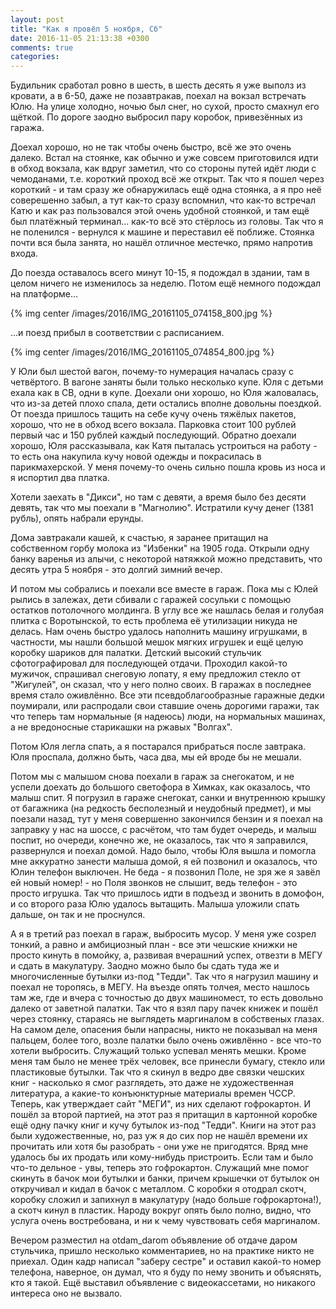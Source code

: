 ```yaml
---
layout: post
title: "Как я провёл 5 ноября, Сб"
date: 2016-11-05 21:13:38 +0300
comments: true
categories: 
---
```

Будильник сработал ровно в шесть, в шесть десять я уже выполз из кровати, а в 6-50, даже не позавтракав, поехал на вокзал встречать Юлю. На улице холодно, ночью был снег, но сухой, просто смахнул его щёткой. По дороге заодно выбросил пару коробок, привезённых из гаража.

Доехал хорошо, но не так чтобы очень быстро, всё же это очень далеко. Встал на стоянке, как обычно и уже совсем приготовился идти в обход вокзала, как вдруг заметил, что со стороны путей идёт люди с чемоданами, т.е. короткий проход всё же открыт. Так что я пошел через короткий - и там сразу же обнаружилась ещё одна стоянка, а я про неё соверешенно забыл, а тут как-то сразу вспомнил, что как-то встречал Катю и как раз пользовался этой очень удобной стоянкой, и там ещё был платёжный терминал... как-то всё это стёрлось из головы. Так что я не поленился - вернулся к машине и переставил её поближе. Стоянка почти вся была занята, но нашёл отличное местечко, прямо напротив входа.

До поезда оставалось всего минут 10-15, я подождал в здании, там в целом ничего не изменилось за неделю. Потом ещё немного подождал на платформе...

{% img center /images/2016/IMG_20161105_074158_800.jpg %}

...и поезд прибыл в соответствии с расписанием.

{% img center /images/2016/IMG_20161105_074854_800.jpg %}

У Юли был шестой вагон, почему-то нумерация началась сразу с четвёртого. В вагоне заняты были только несколько купе. Юля с детьми ехала как в СВ, одни в купе. Доехали они хорошо, но Юля жаловалась, что из-за детей плохо спала, дети остались вполне довольны поездкой. От поезда пришлось тащить на себе кучу очень тяжёлых пакетов, хорошо, что не в обход всего вокзала. Парковка стоит 100 рублей первый час и 150 рублей каждый последующий. Обратно доехали хорошо, Юля рассказывала, как Катя пыталась устроиться на работу - то есть она накупила кучу новой одежды и покрасилась в парикмахерской. У меня почему-то очень сильно пошла кровь из носа и я испортил два платка.

Хотели заехать в "Дикси", но там с девяти, а время было без десяти девять, так что мы поехали в "Магнолию". Истратили кучу денег (1381 рубль), опять набрали ерунды. 

Дома завтракали кашей, к счастью, я заранее притащил на собственном горбу молока из "Избенки" на 1905 года. Открыли одну банку варенья из алычи, с некоторой натяжкой можно представить, что десять утра 5 ноября - это долгий зимний вечер.

И потом мы собрались и поехали все вместе в гараж. Пока мы с Юлей рылись в залежах, дети сбивали с гаражей сосульки с помощью остатков потолочного молдинга. В углу все же нашлась белая и голубая плитка с Воротынской, то есть проблема её утилизации никуда не делась. Нам очень быстро удалось наполнить машину игрушками, в частности, мы нашли большой мешок мягких игрушек и ещё целую коробку шариков для палатки. Детский высокий стульчик сфотографировал для последующей отдачи. Проходил какой-то мужичок, спрашивал снеговую лопату, я ему предложил стекло от "Жигулей", он сказал, что у него полно своих. В гаражах в последнее время стало оживлённо. Все эти псевдоблагообразные гаражные дедки поумирали, или распродали свои ставшие очень дорогими гаражи, так что теперь там нормальные (я надеюсь) люди, на нормальных машинах, а не вредоносные старикашки на ржавых "Волгах".

Потом Юля легла спать, а я постарался прибраться после завтрака. Юля проспала, должно быть, часа два, мы ей вроде бы не мешали.

Потом мы с малышом снова поехали в гараж за снегокатом, и не успели доехать до большого светофора в Химках, как оказалось, что малыш спит. Я погрузил в гараже снегокат, санки и внутреннюю крышку от багажника (на редкость бесполезный и неудобный предмет), и мы поезали назад, тут у меня совершенно закончился бензин и я поехал на заправку у нас на шоссе, с расчётом, что там будет очередь, и малыш поспит, но очереди, конечно же, не оказалось, так что я заправился, развернулся и поехал домой. Надо было, чтобы Юля вышла и помогла мне аккуратно занести малыша домой, я ей позвонил и оказалось, что Юлин телефон выключен. Не беда - я позвонил Поле, не зря же я завёл ей новый номер! - но Поля звонков не слышит, ведь телефон - это просто игрушка. Так что пришлось идти в подъезд и звонить в домофон, и со второго раза Юлю удалось вытащить. Малыша уложили спать дальше, он так и не проснулся. 

А я в третий раз поехал в гараж, выбросить мусор. У меня уже созрел тонкий, а равно и амбициозный план - все эти чешские книжки не просто кинуть в помойку, а, развивая вчерашний успех, отвезти в МЕГУ и сдать в макулатуру. Заодно можно было бы сдать туда же и многочисленные бутылки из-под "Тедди". Так что я нагрузил машину и поехал не торопясь, в МЕГУ. На въезде опять толчея, место нашлось там же, где и вчера с точностью до двух машиномест, то есть довольно далеко от заветной палатки. Так что я взял пару пачек книжек и пошёл через стоянку, стараясь не выглядеть маргиналом в собственых глазах. На самом деле, опасения были напрасны, никто не показывал на меня пальцем, более того, возле палатки было очень оживлённо - все что-то хотели выбросить. Служащий только успевал менять мешки. Кроме меня там было не менее трёх человек, все принесли бумагу, стекло или пластиковые бутылки. Так что я скинул в ведро две связки чешских книг - насколько я смог разглядеть, это даже не художественная литература, а какие-то конъюнктурные материалы времен ЧССР. Теперь, как утверждает сайт "МЕГИ", из них сделают гофрокартон. И пошёл за второй партией, на этот раз я притащил в картонной коробке ещё одну пачку книг и кучу бутылок из-под "Тедди". Книги на этот раз были художественные, но, раз уж я до сих пор не нашёл времени их прочитать или хотя бы разобрать - они уже не пригодятся. Вряд мне удалось бы их продать или кому-нибудь пристроить. Если там и было что-то дельное - увы, теперь это гофрокартон. Служащий мне помог скинуть в бачок мои бутылки и банки, причем крышечки от бутылок он откручивал и кидал в бачок с металлом. С коробки я отодрал скотч, коробку сложил и запихнул в макулатуру (надо больше гофрокартона!), а скотч кинул в пластик. Народу вокруг опять было полно, видно, что услуга очень востребована, и ни к чему чувствовать себя маргиналом.

Вечером разместил на otdam_darom объявление об отдаче даром стульчика, пришло несколько комментариев, но на практике никто не приехал. Один кадр написал "заберу сестре" и оставил какой-то номер телефона, наверное, он думал, что я буду по нему звонить и объяснять, кто я такой. Ещё выставил объявление с видеокассетами, но никакого интереса оно не вызвало.